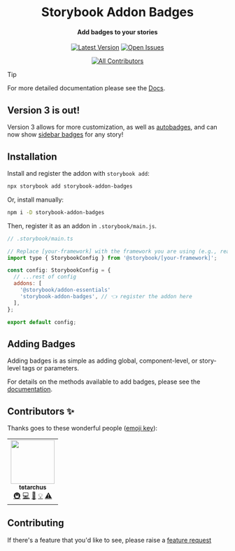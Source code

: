 <div align='center'>
  <h1>Storybook Addon Badges</h1>
  <h4>Add badges to your stories</h4>
  <!-- Badges -->
  <div>
    <a href='https://www.npmjs.com/package/storybook-addon-badges'><img alt='Latest Version' src='https://img.shields.io/npm/v/storybook-addon-badges' /></a>
    <a href='https://github.com/tetarchus/storybook-addon-badges/issues/'><img alt='Open Issues' src='https://img.shields.io/github/issues/tetarchus/storybook-addon-badges' /></a>
  </div>
</div>

<div align='center'>
<!-- ALL-CONTRIBUTORS-BADGE:START - Do not remove or modify this section -->

[![All Contributors](https://img.shields.io/badge/all_contributors-1-orange.svg?style=flat-square)](#contributors-)

<!-- ALL-CONTRIBUTORS-BADGE:END -->
</div>

> [!TIP]
>
> For more detailed documentation please see the
> [Docs](https://tetarchus.github.io/storybook-addon-badges).

## Version 3 is out!

Version 3 allows for more customization, as well as
[autobadges](https://tetarchus.github.io/storybook-addon-badges/configuration/autobadges), and can
now show
[sidebar badges](https://tetarchus.github.io/storybook-addon-badges/configuration/locations#sidebar)
for any story!

## Installation

Install and register the addon with `storybook add`:

```sh
npx storybook add storybook-addon-badges
```

Or, install manually:

```sh
npm i -D storybook-addon-badges
```

Then, register it as an addon in `.storybook/main.js`.

```js
// .storybook/main.ts

// Replace [your-framework] with the framework you are using (e.g., react-webpack5, vue3-vite)
import type { StorybookConfig } from '@storybook/[your-framework]';

const config: StorybookConfig = {
  // ...rest of config
  addons: [
    '@storybook/addon-essentials'
    'storybook-addon-badges', // 👈 register the addon here
  ],
};

export default config;
```

## Adding Badges

Adding badges is as simple as adding global, component-level, or story-level tags or parameters.

For details on the methods available to add badges, please see the
[documentation](https://tetarchus.github.io/storybook-addon-badges/getting-started/add-badges).

## Contributors ✨

Thanks goes to these wonderful people ([emoji key](https://allcontributors.org/docs/en/emoji-key)):

<!-- ALL-CONTRIBUTORS-LIST:START - Do not remove or modify this section -->
<!-- prettier-ignore-start -->
<!-- markdownlint-disable -->
<table>
  <tr>
    <td align='center'><a href='https://github.com/tetarchus'><img src='https://avatars.githubusercontent.com/u/8436118?v=4?s=100' width='100px;' alt=''/><br /><sub><b>tetarchus</b></sub></a><br /><a href='#infra-tetarchus' title='Infrastructure (Hosting, Build-Tools, etc)'>🚇</a> <a href='https://github.com/tetarchus/storybook-addon-badges/commits?author=tetarchus' title='Code'>💻</a> <a href='https://github.com/tetarchus/storybook-addon-badges/commits?author=tetarchus' title='Documentation'>📖</a> <a href='#example-tetarchus' title='Examples'>💡</a> <a href='https://github.com/tetarchus/storybook-addon-badges/commits?author=tetarchus' title='Tests'>⚠️</a></td>
  </tr>
</table>

<!-- markdownlint-restore -->
<!-- prettier-ignore-end -->

<!-- ALL-CONTRIBUTORS-LIST:END -->

## Contributing

If there's a feature that you'd like to see, please raise a
[feature request](https://github.com/tetarchus/storybook-addon-badges/issues/new?assignees=&labels=needs+triage%2Cfeature+request&projects=&template=feature_request.yml&title=%5BFeature%5D%3A+)
